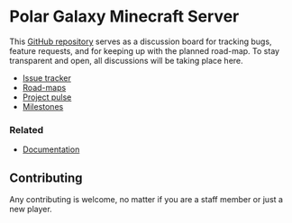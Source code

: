 # Polar Galaxy Minecraft Server

This [GitHub repository](https://github.com/polargalaxymc/server) serves as a discussion board for tracking bugs, feature requests, and for keeping up with the planned road-map. To stay transparent and open, all discussions will be taking place here.

+ [Issue tracker](https://github.com/polargalaxymc/server/issues)
+ [Road-maps](https://github.com/polargalaxymc/server/projects)
+ [Project pulse](https://github.com/polargalaxymc/server/pulse)
+ [Milestones](https://github.com/polargalaxymc/server/milestones)

### Related

+ [Documentation](https://github.com/polargalaxymc/docs)

## Contributing

Any contributing is welcome, no matter if you are a staff member or just a new player.
